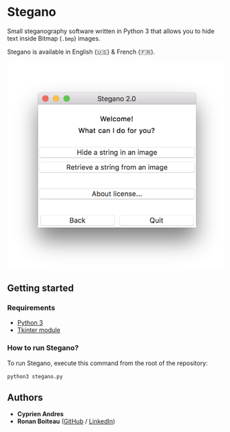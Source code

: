 # Stegano

Small steganography software written in Python 3 that allows you to hide text inside Bitmap (`.bmp`) images.

Stegano is available in English (🇺🇸) & French (🇫🇷).

<img alt="Stegano demo" src="/artwork/stegano-demo.png"/>

## Getting started

### Requirements

* [Python 3](https://www.python.org/downloads/)
* [Tkinter module](https://wiki.python.org/moin/TkInter)

### How to run Stegano?

To run Stegano, execute this command from the root of the repository:
```
python3 stegano.py
```

## Authors

* **Cyprien Andres**
* **Ronan Boiteau** ([GitHub](https://github.com/ronanboiteau) / [LinkedIn](https://www.linkedin.com/in/ronanboiteau/))
